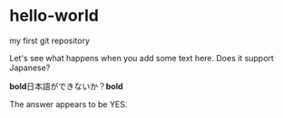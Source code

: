 # hello-world
my first git repository

Let's see what happens when you add some text here.
Does it support Japanese?

**bold**日本語ができないか？**bold**

The answer appears to be YES.
